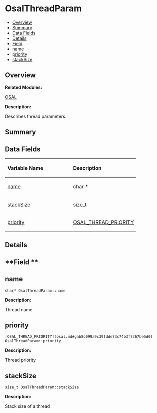 # OsalThreadParam<a name="EN-US_TOPIC_0000001054479579"></a>

-   [Overview](#section807159970165633)
-   [Summary](#section1112501934165633)
-   [Data Fields](#pub-attribs)
-   [Details](#section180003492165633)
-   [Field](#section1762739165633)
-   [name](#a6bd1010a71ee937fa5fdbcbf11e733ab)
-   [priority](#a11ba2334842664dce682fef5cadfbf30)
-   [stackSize](#a658a540a5c27b8bbe7feb8f143364b18)

## **Overview**<a name="section807159970165633"></a>

**Related Modules:**

[OSAL](osal.md)

**Description:**

Describes thread parameters. 

## **Summary**<a name="section1112501934165633"></a>

## Data Fields<a name="pub-attribs"></a>

<a name="table1456439790165633"></a>
<table><thead align="left"><tr id="row1843591701165633"><th class="cellrowborder" valign="top" width="50%" id="mcps1.1.3.1.1"><p id="p153028912165633"><a name="p153028912165633"></a><a name="p153028912165633"></a>Variable Name</p>
</th>
<th class="cellrowborder" valign="top" width="50%" id="mcps1.1.3.1.2"><p id="p2015243986165633"><a name="p2015243986165633"></a><a name="p2015243986165633"></a>Description</p>
</th>
</tr>
</thead>
<tbody><tr id="row817597709165633"><td class="cellrowborder" valign="top" width="50%" headers="mcps1.1.3.1.1 "><p id="p2144779915165633"><a name="p2144779915165633"></a><a name="p2144779915165633"></a><a href="osalthreadparam.md#a6bd1010a71ee937fa5fdbcbf11e733ab">name</a></p>
</td>
<td class="cellrowborder" valign="top" width="50%" headers="mcps1.1.3.1.2 "><p id="p813757892165633"><a name="p813757892165633"></a><a name="p813757892165633"></a>char * </p>
</td>
</tr>
<tr id="row635466502165633"><td class="cellrowborder" valign="top" width="50%" headers="mcps1.1.3.1.1 "><p id="p693997193165633"><a name="p693997193165633"></a><a name="p693997193165633"></a><a href="osalthreadparam.md#a658a540a5c27b8bbe7feb8f143364b18">stackSize</a></p>
</td>
<td class="cellrowborder" valign="top" width="50%" headers="mcps1.1.3.1.2 "><p id="p1671099025165633"><a name="p1671099025165633"></a><a name="p1671099025165633"></a>size_t </p>
</td>
</tr>
<tr id="row880065298165633"><td class="cellrowborder" valign="top" width="50%" headers="mcps1.1.3.1.1 "><p id="p375847477165633"><a name="p375847477165633"></a><a name="p375847477165633"></a><a href="osalthreadparam.md#a11ba2334842664dce682fef5cadfbf30">priority</a></p>
</td>
<td class="cellrowborder" valign="top" width="50%" headers="mcps1.1.3.1.2 "><p id="p1631567140165633"><a name="p1631567140165633"></a><a name="p1631567140165633"></a><a href="osal.md#gab8c099a9c39fdde73c74b3f7367be5d0">OSAL_THREAD_PRIORITY</a> </p>
</td>
</tr>
</tbody>
</table>

## **Details**<a name="section180003492165633"></a>

## **Field **<a name="section1762739165633"></a>

## name<a name="a6bd1010a71ee937fa5fdbcbf11e733ab"></a>

```
char* OsalThreadParam::name
```

 **Description:**

Thread name 

## priority<a name="a11ba2334842664dce682fef5cadfbf30"></a>

```
[OSAL_THREAD_PRIORITY](osal.md#gab8c099a9c39fdde73c74b3f7367be5d0) OsalThreadParam::priority
```

 **Description:**

Thread priority 

## stackSize<a name="a658a540a5c27b8bbe7feb8f143364b18"></a>

```
size_t OsalThreadParam::stackSize
```

 **Description:**

Stack size of a thread 

